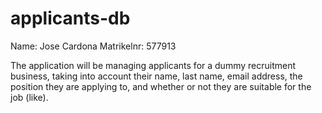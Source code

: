 # applicants-db

Name: Jose Cardona
Matrikelnr: 577913

The application will be managing applicants for a dummy recruitment business, taking into account their name, last name, email address, the position they are applying to, and whether or not they are suitable for the job (like).
 
